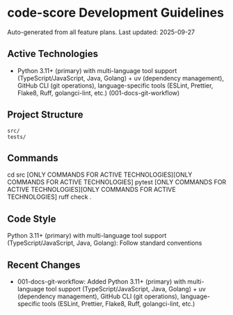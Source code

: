 # code-score Development Guidelines

Auto-generated from all feature plans. Last updated: 2025-09-27

## Active Technologies
- Python 3.11+ (primary) with multi-language tool support (TypeScript/JavaScript, Java, Golang) + uv (dependency management), GitHub CLI (git operations), language-specific tools (ESLint, Prettier, Flake8, Ruff, golangci-lint, etc.) (001-docs-git-workflow)

## Project Structure
```
src/
tests/
```

## Commands
cd src [ONLY COMMANDS FOR ACTIVE TECHNOLOGIES][ONLY COMMANDS FOR ACTIVE TECHNOLOGIES] pytest [ONLY COMMANDS FOR ACTIVE TECHNOLOGIES][ONLY COMMANDS FOR ACTIVE TECHNOLOGIES] ruff check .

## Code Style
Python 3.11+ (primary) with multi-language tool support (TypeScript/JavaScript, Java, Golang): Follow standard conventions

## Recent Changes
- 001-docs-git-workflow: Added Python 3.11+ (primary) with multi-language tool support (TypeScript/JavaScript, Java, Golang) + uv (dependency management), GitHub CLI (git operations), language-specific tools (ESLint, Prettier, Flake8, Ruff, golangci-lint, etc.)

<!-- MANUAL ADDITIONS START -->
<!-- MANUAL ADDITIONS END -->